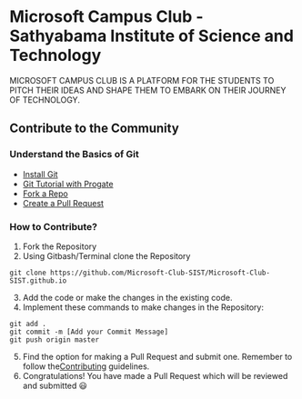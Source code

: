 # Microsoft Campus Club - Sathyabama Institute of Science and Technology

MICROSOFT CAMPUS CLUB IS A PLATFORM FOR THE STUDENTS TO PITCH THEIR IDEAS AND SHAPE THEM TO EMBARK ON THEIR JOURNEY OF TECHNOLOGY.

## Contribute to the Community

### Understand the Basics of Git

- [Install Git](https://www.edureka.co/blog/install-git/)
- [Git Tutorial with Progate](https://progate.com/languages/git)
- [Fork a Repo](https://help.github.com/en/articles/fork-a-repo)
- [Create a Pull Request](https://www.digitalocean.com/community/tutorials/how-to-create-a-pull-request-on-github)

### How to Contribute? 

1. Fork the Repository 
2. Using Gitbash/Terminal clone the Repository

```
git clone https://github.com/Microsoft-Club-SIST/Microsoft-Club-SIST.github.io
```
3. Add the code or make the changes in the existing code. 
4. Implement these commands to make changes in the Repository: 

```
git add .
git commit -m [Add your Commit Message]
git push origin master
```
5. Find the option for making a Pull Request and submit one. Remember to follow the[Contributing](https://github.com/Microsoft-Club-SIST/Microsoft-Club-SIST.github.io/blob/master/CONTRIBUTING.md) guidelines.
6. Congratulations! You have made a Pull Request which will be reviewed and submitted :smiley:
